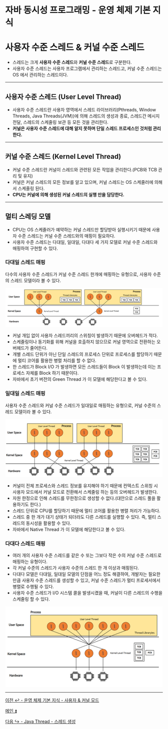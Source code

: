 # 자바 동시성 프로그래밍 - 운영 체제 기본 지식

# 사용자 수준 스레드 & 커널 수준 스레드

- 스레드는 크게 **사용자 수준 스레드**와 **커널 수준 스레드**로 구분한다.
- 사용자 수준 스레드는 사용자 프로그램에서 관리하는 스레드고, 커널 수준 스레드는 OS 에서 관리하는 스레드이다.

---

## 사용자 수준 스레드 (User Level Thread)

- 사용자 수준 스레드란 사용자 영역에서 스레드 라이브러리(Pthreads, Window Threads, Java Threads(JVM))에 의해 스레드의 생성과 종료, 스레드간 메시지 전달, 스레드의 스케줄링 보관 등 모든 것을 관리한다.
- **커널은 사용자 수준 스레드에 대해 알지 못하며 단일 스레드 프로세스인 것처럼 관리한다.**

---

## 커널 수준 스레드 (Kernel Level Thread)

- 커널 수준 스레드란 커널이 스레드와 관련된  모든 작업을 관리한다.(PCB와 TCB 관리 및 유지)
- 커널은 커널 스레드의 모든 정보를 알고 있으며, 커널 스레드는 OS 스케줄러에 의해서 스케줄링 된다.
- **CPU는 커널에 의해 생성된 커널 스레드의 실행 만을 담당한다.**

---

## 멀티 스레딩 모델

- CPU는 OS 스케줄러가 예약하는 커널 스레드만 할당받아 실행시키기 때문에 사용자 수준 스레드는 커널 수준 스레드와의 매핑이 필요하다.
- 사용자 수준 스레드는 다대일, 일대일, 다대다 세 가지 모델로 커널 수준 스레드와 매핑하여 구현할 수 있다.

### 다대일 스레드 매핑

다수의 사용자 수준 스레드가 커널 수준 스레드 한개에 매핑하는 유형으로, 사용자 수준의 스레드 모델이라 볼 수 있다.

![img_27.png](image/img_27.png)

- 커널 개입 없이 사용자 스레드끼리의 스위칭이 발생하기 때문에 오버헤드가 적다.
- 스케줄링이나 동기화를 위해 커널을 호출하지 않으므로 커널 영역으로 전환하는 오버헤드가 줄어든다.
- 개별 스레드 단위가 아닌 단일 스레드의 프로세스 단위로 프로세스를 할당하기 때문에 멀티 코어를 활용한 병렬 처리를 할 수 없다.
- 한 스레드가 Block I/O 가 발생하면 모든 스레드들이 Block 이 발생하는데 이는 프로세스 자체를 Block 하기 때문이다.
- 자바에서 초기 버전의 Green Thread 가 이 모델에 해당한다고 볼 수 있다.

### 일대일 스레드 매핑

사용자 수준 스레드와 커널 수준 스레드가 일대일로 매핑하는 유형으로, 커널 수준의 스레드 모델이라 볼 수 있다.

![img_28.png](image/img_28.png)

- 커널이 전체 프로세스와 스레드 정보를 유지해야 하기 때문에 컨텍스트 스위칭 시 사용자 모드에서 커널 모드로 전환해서 스케줄링 하는 등의 오버헤드가 발생한다.
- 자원 한정으로 인해 스레드를 무한정으로 생성할 수 없다.(대안으로 스레드 풀을 활용하기도 한다.)
- 스레드 단위로 CPU를 할당하기 때문에 멀티 코어를 활용한 병렬 처리가 가능하다.
- 스레드 중 한 개가 대기 상태가 되더라도 다른 스레드를 실행할 수 있다. 즉, 멀티 스레드의 동시성을 활용할 수 있다.
- 자바에서 Native Thread 가 이 모델에 해당한다고 볼 수 있다.

### 다대다 스레드 매핑

- 여러 개의 사용자 수준 스레드를 같은 수 또는 그보다 작은 수의 커널 수준 스레드로 매핑하는 유형이다.
- 각 커널 수준의 스레드가 사용자 수준의 스레드 한 개 이상과 매핑된다.
- 다대다 모델은 다대일, 일대일 모델의 단점을 어느 정도 해결하여, 개발자는 필요한 만큼 사용자 수준 스레드를 생성할 수 있고, 커널 수준 스레드가
    멀티 프로세서에서 병렬로 수행될 수 있다.
- 사용자 수준 스레드가 I/O 시스템 콜을 발생시켰을 때, 커널이 다른 스레드의 수행을 스케줄링 할 수 있다.

![img_29.png](image/img_29.png)

---

[이전 ↩️ - 운영 체제 기본 지식 - 사용자 & 커널 모드]()

[메인 ⏫](https://github.com/genesis12345678/TIL/blob/main/Java/reactive/Main.md)

[다음 ↪️ - Java Thread - 스레드 생성]()